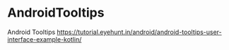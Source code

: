 # AndroidTooltips
Android Tooltips
https://tutorial.eyehunt.in/android/android-tooltips-user-interface-example-kotlin/
